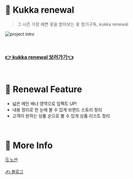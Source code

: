 # 💐 Kukka renewal

> 그 시즌 가장 예쁜 꽃을 받아보는 꽃 정기구독, kukka renewal

![project intro](https://user-images.githubusercontent.com/81145387/133638419-e68a9f9f-4883-4d9c-8f7a-c188629aab7e.gif)

<br/>

### [👉 kukka renewal 보러가기👈](https://jong-ah.github.io/Kukka-renewal/)

<br/>

# 🌟 Renewal Feature

- 넓은 메인 배너 영역으로 임팩트 UP!
- 내용 정리로 한 눈에 볼 수 있게 브랜드 스토리 정리
- 고객이 원하는 상품 순으로 볼 수 있게 상품 리스트 정리

<br/>

# 🌟 More Info

[🗒 노션](https://crawling-toque-0d8.notion.site/1-kukka-renewal-bc7fd6886510469683beaeb3eaa884b3)

[✍️ 블로그](https://medium.com/jongah-tech-blog/%EA%BE%B8%EA%B9%8C-%EB%A6%AC%EB%89%B4%EC%96%BC-%EC%9B%B9%EC%82%AC%EC%9D%B4%ED%8A%B8-5c8e9c1950b5)
